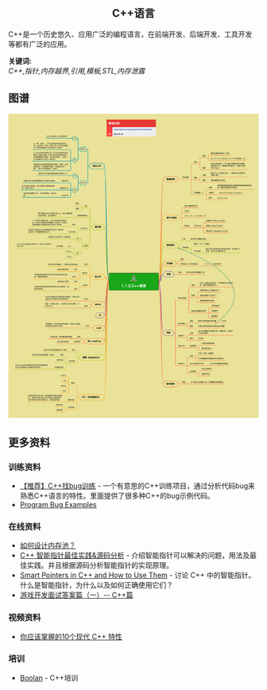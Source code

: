 <h2 align="center">C++语言</h2>
<p>
C++是一个历史悠久、应用广泛的编程语言，在前端开发、后端开发、工具开发等都有广泛的应用。
</p>

**关键词:**<br/>
*C++,指针,内存越界,引用,模板,STL,内存泄露*

## 图谱
![图片加载中...](../exports/1.1.2.C++语言.png?raw=true)

## 更多资料

### 训练资料
* [【推荐】C++找bug训练](https://github.com/gonglei007/cpp-bugs-killer) - 一个有意思的C++训练项目，通过分析代码bug来熟悉C++语言的特性。里面提供了很多种C++的bug示例代码。
* [Program Bug Examples](https://courses.cs.vt.edu/~cs2204/summer2004/readings/bugexamples.htm)

### 在线资料
* [如何设计内存池？](https://www.zhihu.com/question/25527491/answer/2629173868)
* [C++ 智能指针最佳实践&源码分析](https://zhuanlan.zhihu.com/p/436290273) - 介绍智能指针可以解决的问题，用法及最佳实践。并且根据源码分析智能指针的实现原理。
* [Smart Pointers in C++ and How to Use Them](https://www.geeksforgeeks.org/smart-pointers-cpp/) - 讨论 C++ 中的智能指针。什么是智能指针，为什么以及如何正确使用它们？
* [游戏开发面试答案篇（一）-- C++篇](https://mp.weixin.qq.com/s/A2rIUY10fd8inNbBRdzzXg)
 
### 视频资料
* [你应该掌握的10个现代 C++ 特性](https://www.youtube.com/watch?v=y6widqVUlb4)

### 培训
* [Boolan](http://boolan.com) - C++培训

